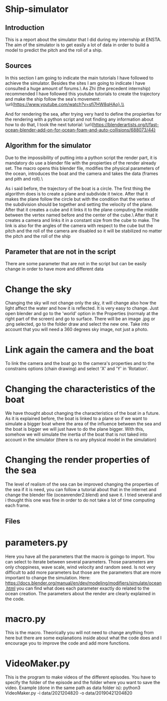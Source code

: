 # Ship-simulator
## Introduction
This is a report about the simulator that I did during my internship at ENSTA. The aim of the simulator is to get easily a lot of data in order to build a model to predict the pitch and the roll of a ship.

## Sources
In this section I am going to indicate the main tutorials I have followed to achieve the simulator. Besides the sites I am going to indicate I have consulted a huge amount of forums.\\
As Zhi (the precedent internship) recommended I have followed this youtube tutorials to create the trajectory and make the ship follow the sea's movement: \url{https://www.youtube.com/watch?v=sfi7HW8qHAo}.\\

And for rendering the sea, after trying very hard to define the propierties for the rendering with a python script and not finding any information about how to do that, I took the next tutorial: \url{https://blenderartists.org/t/fast-ocean-blender-add-on-for-ocean-foam-and-auto-collisions/688073/44} 
## Algorithm for the simulator
Due to the impossibility of putting into a python script the render part, it is mandatory do use a blender file with the propierties of the render already set. The macro opens this blender file, modifies the physical parameters of the ocean, introduces the boat and the camera and takes the data (frames and pith and roll).\\

As i said before, the trajectory of the boat is a circle. The first thing the algorithm does is to create a plane and subdivide it twice. After that it makes the plane follow the circle but with the condition that the vertex of the subdivision should be together and setting the velocity of the plane. After that it creates a cube and it links it to the plane computing the middle between the vertex named before and the center of the cube.\\
After that it creates a camera and links it in a constant size from the cube to make. The link is also for the angles of the camera with respect to the cube but the pitch and the roll of the camera are disabled so it will be stabilized no matter the pitch and the roll of the ship

## Parameter that are not in the script
There are some parameter that are not in the script but can be easily change in order to have more and different data
# Change the sky
Changing the sky will not change only the sky, it will change also how the light affect the water and how it is reflected. It is very easy to change. Just open blender and go to the 'world' option in the Properties (normaly at the right part of the screen) and go to surface. There will be an image .jpg or .png selected, go to the folder draw and select the new one. Take into account that you will need a 360 degrees sky image, not just a photo.
# Link again the camera and the boat
To link the camera and the boat go to the camera's properties and to the constrains options (chain drawing) and select 'X' and 'Y' in 'Rotation'.
# Changing the characteristics of the boat
We have thought about changing the characteristics of the boat in a future. As it is explained before, the boat is linked to a plane so if we want to simulate a bigger boat where the area of the influence between the sea and the boat is bigger we will just have to do the plane bigger. With this, somehow we will simulate the inertia of the boat that is not taked into account in the simulator (there is no any physical model in the simulation)
# Changing the render properties of the sea
The level of realism of the sea can be improved changing the properties of the sea if it is need, you can follow a tutorial about that in the internet and change the blender file (oceanrender2.blend) and save it. I tried several and i thought this one was fine in order to do not take a lot of time computing each frame.

## Files
# parameters.py
Here you have all the parameters that the macro is goingo to import. You can select to iterate between several parameters. Those parameters are only choppiness, wave scale, wind velocity and random seed. Is not very difficult to add more parameters but those are the parameters that are more important to change the simulation. Here: https://docs.blender.org/manual/en/dev/modeling/modifiers/simulate/ocean.html you can find what does each parameter exactly do related to the ocean creation. The parameters about the render are clearly explained in the code.

# macro.py
This is the macro. Theorically you will not need to change anything from here but there are some explanations inside about what the code does and I encourage you to improve the code and add more functions.

# VideoMaker.py
This is the program to make videos of the different episodes. You have to specify the folder of the episode and the folder where you want to save the video.
Example (done in the same path as data folder is):
python3 VideoMaker.py -i data/2021204820 -o data/20190421204820
